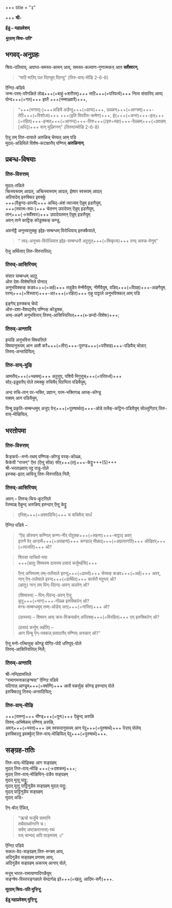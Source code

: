 +++
title = "३"

+++
**श्री-**  

**ईडु – महाप्रवेशम्**  

***मूऩ्ऱाम् श्रियः-पति****  

## भगवद्-अनुग्रहः
<div class="js_include" url="/bhAShAntaram/tamiL/padyam/shrIvaiShNava/4k-divya-prabandha/sarva-prastutiH/23_tiruvAymoLHi_-_nammALHvAr_2791-3892/bhagavad-viShayam/12k_vAdikesari-jIyar__36k_IDu_nam-piLLai_vaDakkut-tiru-vIdi-piLLai/00/00_36k_praveshaH/shriyaH-patiyAna.md" newLevelForH1="5" includeTitle="false"> 

श्रियः-पतियाय्, अवाप्त-समस्त-कामन् आय्, समस्त-कल्याण-गुणात्मकऩ् आऩ **सर्वेश्वरन्**,  

> “माऱि माऱिप् पल पिऱप्पुम् पिऱन्दु” (तिरु-वाय्-मॊऴि 2-6-8) 

ऎन्गिऱ-बडिये  
जन्म-परम्-परैगळिले तोळ्+++(=बाहुं→शरीरम्)+++ माऱि+++(=परिवर्त्य)+++ नित्य संसारिय् आय्प् पोन्द+++(=गत)+++ इवरै +++(नम्माऴ्वारै)+++,  
</div>

> “+++(भगवद्-)+++अडियै अडैन्दु+++(=प्राप्य)+++, उळ्ळन्+++(=आन्त्रम्)+++-तेऱि+++(=विशोध्य)+++ +++(इति विपरीत-क्रमेण)+++, ईऱ्+++(=अन्त)+++-इल्+++(=रहित)+++-इन्बत्+++(=आनन्द)+++-तिरु+++(/इरु=महा)+++-वॆळ्ळम्+++(=प्रवाहम् [अधि])+++ यान् मूऴ्गिनन्” (तिरुवाय्मॊऴि 2-6-8) 

ऎऩ्ऱु तम् तिरु-वायाले अरुळिच् चॆय्यल् आम् पडि  
मुदल्-अडियिले विशेष-कटाक्षत्तैप् पण्णिय् **अरुळिनान्**. 

## प्रबन्ध-विषयाः
### तिरु-विरुत्तम्
मुदल्-तन्निले  
चित्स्वरूपम् आदल्, अचित्स्वरूपम् आदल्, ईश्वर स्वरूपम् आदल्  
अऱियादेय् इरुक्किऱ इवर्क्कु  
+++(वैकुण्ठ-प्राप्त्यै)+++ अचिद्-अंशं त्याज्यम् ऎन्नुम् इडत्तैयुम्,  
+++(स्वात्म-रूप-)+++ चेतनन् उपादेयऩ् ऎन्नुम् इडत्तैयुम्,  
तान्+++(→सर्वेश्वरः)+++ उपादेयतमऩ् ऎन्नुम् इडत्तैयुम्  
अवन् ताने काट्टिक् कॊडुक्कक् कण्डु,  

अवनोट्टै अनुभवत्तुक्कु इद्देह-सम्बन्धम् विरोधियाय् इरुक्कैयाले,  

> “ त्वद्-अनुभव-विरोधियाऩ इद्देह-सम्बन्धत्तै अऱुत्तुत्+++(=विष्कृत्य)+++ तन्द् अरुळ-वेणुम्” 

ऎऩ्ऱु अर्थित्तार् तिरु-विरुत्तत्तिल्;  

### तिरुव्-आसिरियम्
संसार सम्बन्धम् अऱ्‌ऱु  
ऒरु देश-विशेषत्तिले पोनाल्  
अनुभविक्कक् कडव+++(=अर्ह)+++ तन्नुडैय मेन्मैयैयुम्, नीर्मैयैयुम्, वडिव्+++(=विग्रह)+++-अऴगैयुम्  
परप्प्+++(=विस्तार)+++-अऱ+++(=रहित)+++ एऴु पाट्टाले अनुभविक्कल् आम् पडि  

इङ्गेय् इरुक्कच् चॆय्दे  
ऒरु-दशा-वैशद्यत्तैप् पण्णिक् कॊडुक्क,  
अव्व्-अऴगै अनुभवित्तार् तिरुव्-आसिरियत्तिल्+++(←छन्दो-विशेषः)+++; 

### तिरुव्-अन्तादि
इप्पडि अनुभवित्त विषयत्तिले  
विषयानुरूपम् आन आशै करै+++(=तीर)+++-पुरण्ड+++(=परीवाह)+++-पडियैच् चॊन्नार्  
तिरुव्-अन्तादियिल्; 


### तिरु-वाय्-मुऴि
आमत्तैय्+++(=भक्ष्यम्)+++ अऱुत्तुप्, पशियै मिगुत्तुच्+++(=परिवर्ध्य)+++  
सोऱ्-इडुवारैप् पोले तमक्कु रुचियैप् पिऱप्पित्त पडियैयुम्,  

अन्द रुचि-तान् पर-भक्ति, प्रज्ञान, परम-भक्तिगळ् आय्क्-कॊण्डु  
पक्वम् आन पडियैयुम्,  

पिन्बु प्रकृति-सम्बन्धमुम् अऱ्ऱुप् पेऱ्ऱ्+++(=पुरुषार्थत्)+++-ओडे तलैक्-कट्टिन-पडियैयुम् सॊल्लुगिऱार् तिरु-वाय्-मॊऴियिल्.  

## भरतोपमा
### तिरु-विरुत्तम्
कैङ्कर्य--मनो-रथम् पण्णिक्-कॊण्डु वरक्-कॊळ्ळ,  
कैकेयी “राजन्” ऎऩ्ऱ (ऎऩ्ऱु सॊन्न) सॊऱ्‌+++(ल्)+++-केट्टु+++(5)+++  
श्री-भरताऴ्वाऩ् पट्ट पाडु-पोले  
इरुक्क्-इऱत् आयिऱ्ऱु तिरु-विरुत्तदिल् निलै; 

### तिरुव्-आसिरियम्
अवन् – तिरुच्-चित्र-कूटत्तिले  
पॆरुमाळ् ऎऴुन्द् अरुळिय् इरुन्दार् ऎऩ्ऱु केट्टु 

> एभिश्+++(=अश्वादिभिः)+++ च सचिवैस् सार्धं  


ऎन्गिऱ पडिये –  

> “ऎन्न् ऒरुवन् कण्णिल् कण्ण-नीर् पॊऱुक्क+++(=सहना)+++-माट्टाद् अवर्  
> इत्तनै पेर् आऱ्ऱामै+++(=असहनां)+++ कण्डाल् मीळाद्+++(=अप्रत्यागतिं)+++ ऒऴिवर्+++(=त्यजति)+++ ओ? 

> शिरसा याचितो मया  
> +++(भ्रातुः शिष्यस्य दासस्य प्रसादं कर्तुमर्हसि)+++

> ऎऩ्ऩ् अभिमतम् तम्-तलैयाले इरन्दु+++(=प्रार्थ्य)+++ सॆय्यक् कडव+++(=अर्ह)+++ अवर्, 
> नान् ऎन्-तलैयाले इरन्द+++(=प्रार्थित)+++ कार्यत्तै मऱुप्पर् ओ?  
> (भ्रातुः) नान् तम् पिन्-पिऱन्द्-अवन् अल्लेन् ओ?  
> 
> (शिष्यस्य) – पिन्-पिऱन्द्-अवन् ऎऩ्ऱु  
> कूऱु+++(=भाग)+++-गॊळ्ळ इरुक्किऱेन् ओ?  
> मन्त्र-सम्बन्धमुम् तम्म्-ओडेय् अऩ्ऱ्+++(=नास्ति)+++ ओ? 
> 
> (दास्स्य) – शिष्यन् आय्  क्रय-विक्रयार्हन् अऩ्ऱिक्क्+++(=विरहित)+++ एय् इरुक्किऱेन् ओ? 
> 
> (प्रसादं कर्त्तुम् अर्हति) –  
> आन पिन्बु ऎन्-पक्कल् प्रसादत्तैप् पण्णिय् अरुळार् ओ?” 

ऎऩ्ऱु मनो-रत्थित्तुक् कॊण्डु पोगिऱ-पोदै धरिप्पुप्-पोले  
तिरुव्-आसिरियत्तिल् निलै; 

### तिरुव्-अन्तादि
श्री-नन्दिग्रामत्तिले  
“रामागमनाकाङ्ग्षया” ऎन्गिऱ पडिये  
पदिनाल् आण्डुम्+++(=वर्षाणि)+++ आसै वळर्त्तुक् कॊण्ड् इरुन्दाप् पोले  
इरुक्किऱदु तिरुव्-अन्तादियिल्; 

### तिरु-वाय्-मॊऴि
+++(रामन्)+++ मीण्ड्+++(=पुनः)+++ ऎऴुन्द् अरुळि  
तिरुव्-अभिषेकम् पण्णिय् अरुळि,  
अवन्+++(=भरत)+++ उम् स्वरूपानुरूपम् आन पेऱु+++(=पुरुषार्थ)+++  पॆऱ्ऱाप् पोलेय्  
इरुक्किऱदु इवर्क्कुत् तिरु-वाय्-मॊऴियिल् पेऱु+++(=पुरुषार्थ)+++.  

## सङ्ग्रह-ततिः
तिरु-वाय्-मॊऴिक्क् आग सङ्ग्रहम्  
मुदल् तिरु-वाय्-मॊऴि +++(→दशकम्)+++;  
मुदल् तिरु-वाय्-मॊऴियिन्-उडैय सङ्ग्रहम्  
मुदल् मूऩ्ऱु पाट्टु;  
मुदल् मूऩ्ऱु पाट्टिनुडैय सङ्ग्रहम् मुदल् पाट्टु;  
मुदल् पाट्टिनुडैय सङ्ग्रहम्  
मुदल् अडि-  

ऎन्-बोल् ऎन्निल्, 

> “ऋचो यजूंषि सामानि  
तथैवाथर्वणानि च।  
सर्वम् अष्टाक्षरान्तस्-स्थं  
यच् चान्यद् अपि वाङ्मयम् ॥” 

ऎन्गिऱ पडिये  
सकल-वेद-सङ्ग्रहम् तिरु-मन्त्रम् आय्,  
अदिनुडैय सङ्ग्रहम् प्रणवम् आय्,  
अदिनुडैय सङ्ग्रहम् अकारम् आनाप् पोले, 

मऱ्ऱुम् भारत-रामायाणादिगळैयुम्  
सङ्ग्षेप-विस्तरङ्गळाले सॆय्दार्गळ् इऱे+++(=खलु, आदिम-सर्गैः)+++.  

**मूऩ्ऱाम् श्रियः-पति मुऱ्ऱिऱ्ऱु**  

**ईडु महाप्रवेशम् मुऱ्ऱिऱ्ऱु**  
